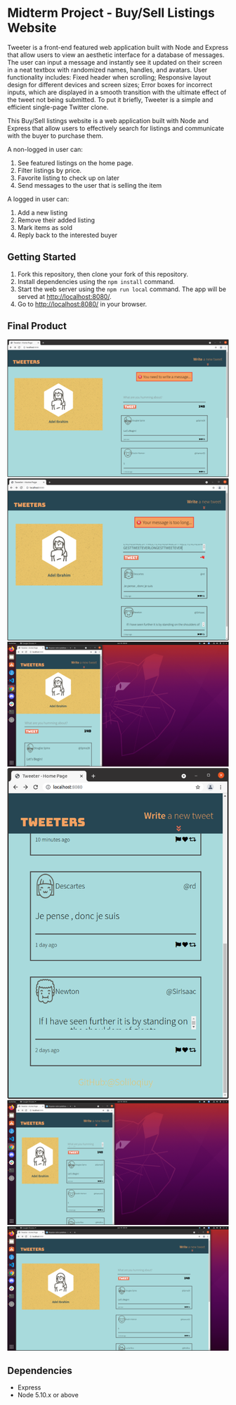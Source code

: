 # Midterm Project - Buy/Sell Listings Website

Tweeter is a front-end featured web application built with Node and Express that allow users to view an aesthetic interface for a database of messages. The user can input a message and instantly see it updated on their screen in a neat textbox with randomized names, handles, and avatars. User functionality includes: Fixed header when scrolling; Responsive layout design for different devices and screen sizes; Error boxes for incorrect inputs, which are displayed in a smooth transition with the ultimate effect of the tweet not being submitted. To put it briefly, Tweeter is a simple and efficient single-page Twitter clone.

This Buy/Sell listings website is a web application built with Node and Express that allow users to effectively search for listings and communicate with the buyer to purchase them. 

A non-logged in user can:
1. See featured listings on the home page.
2. Filter listings by price.
3. Favorite listing to check up on later
4. Send messages to the user that is selling the item

A logged in user can:
1. Add a new listing
2. Remove their added listing
3. Mark items as sold
4. Reply back to the interested buyer

## Getting Started

1. Fork this repository, then clone your fork of this repository.
2. Install dependencies using the `npm install` command.
3. Start the web server using the `npm run local` command. The app will be served at <http://localhost:8080/>.
4. Go to <http://localhost:8080/> in your browser.

## Final Product

!["Screenshot of error handling"](https://github.com/Soliloquiy/tweeter/blob/master/docs/error-handling.png)
!["Screenshot of error handling-2"](https://github.com/Soliloquiy/tweeter/blob/master/docs/error-handling-2.png)
!["Screenshot of mobile view"](https://github.com/Soliloquiy/tweeter/blob/master/docs/mobile-view.png)
!["Screenshot of mobile view-2"](https://github.com/Soliloquiy/tweeter/blob/master/docs/mobile-view-2.png)!["Screenshot of tablet-desktop-view"](https://github.com/Soliloquiy/tweeter/blob/master/docs/tablet-desktop-view.png)
!["Screenshot of tablet-desktop-view-2"](https://github.com/Soliloquiy/tweeter/blob/master/docs/tablet-desktop-view-2.png)


## Dependencies

- Express
- Node 5.10.x or above
